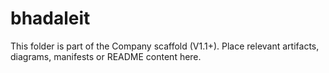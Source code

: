 # bhadaleit
This folder is part of the Company scaffold (V1.1+).
Place relevant artifacts, diagrams, manifests or README content here.
